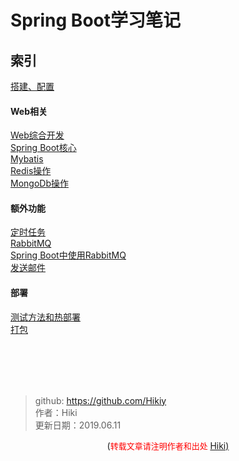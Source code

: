 # Spring Boot学习笔记
## 索引
[搭建、配置](https://github.com/Hikiy/Notes/blob/master/%E6%A1%86%E6%9E%B6/Spring%20Boot/%E6%90%AD%E5%BB%BA%E3%80%81%E9%85%8D%E7%BD%AE.md)</br>

#### Web相关
[Web综合开发](https://github.com/Hikiy/Notes/blob/master/%E6%A1%86%E6%9E%B6/Spring%20Boot/Web%E7%BB%BC%E5%90%88%E5%BC%80%E5%8F%91.md)</br>
[Spring Boot核心](https://github.com/Hikiy/Notes/blob/master/%E6%A1%86%E6%9E%B6/Spring%20Boot/Spring%20Boot%E6%A0%B8%E5%BF%83.md)</br>
[Mybatis](https://github.com/Hikiy/Notes/blob/master/%E6%A1%86%E6%9E%B6/Spring%20Boot/Mybatis.md)</br>
[Redis操作](https://github.com/Hikiy/Notes/blob/master/%E6%A1%86%E6%9E%B6/Spring%20Boot/Redis%E6%93%8D%E4%BD%9C.md)</br>
[MongoDb操作](https://github.com/Hikiy/Notes/blob/master/%E6%A1%86%E6%9E%B6/Spring%20Boot/MongoDb%E6%93%8D%E4%BD%9C.md)</br>

#### 额外功能
[定时任务](https://github.com/Hikiy/Notes/blob/master/%E6%A1%86%E6%9E%B6/Spring%20Boot/%E5%AE%9A%E6%97%B6%E4%BB%BB%E5%8A%A1.md)</br>
[RabbitMQ](https://github.com/Hikiy/Notes/blob/master/%E6%A1%86%E6%9E%B6/Spring%20Boot/RabbitMQ.md)</br>
[Spring Boot中使用RabbitMQ](https://github.com/Hikiy/Notes/blob/master/%E6%A1%86%E6%9E%B6/Spring%20Boot/Spring%20Boot%20%E4%B8%AD%E4%BD%BF%E7%94%A8RabbitMQ.md)</br>
[发送邮件](https://github.com/Hikiy/Notes/blob/master/%E6%A1%86%E6%9E%B6/Spring%20Boot/%E5%8F%91%E9%80%81%E9%82%AE%E4%BB%B6.md)</br>

#### 部署
[测试方法和热部署](https://github.com/Hikiy/Notes/blob/master/%E6%A1%86%E6%9E%B6/Spring%20Boot/%E6%B5%8B%E8%AF%95%E6%96%B9%E6%B3%95%E5%92%8C%E7%83%AD%E9%83%A8%E7%BD%B2.md)</br>
[打包](https://github.com/Hikiy/Notes/blob/master/%E6%A1%86%E6%9E%B6/Spring%20Boot/%E6%89%93%E5%8C%85.md)</br>

<br /><br /><br /><br />
> github: https://github.com/Hikiy  
> 作者：Hiki  
> 更新日期：2019.06.11

<center>(<font color=red size=2>转载文章请注明作者和出处 </font><a href="https://github.com/Hikiy">Hiki)</a></center>  